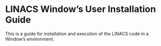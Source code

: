 # LINACS Window’s User Installation Guide

This is a guide for installation and execution of the LINACS code in a Window’s environment.    
